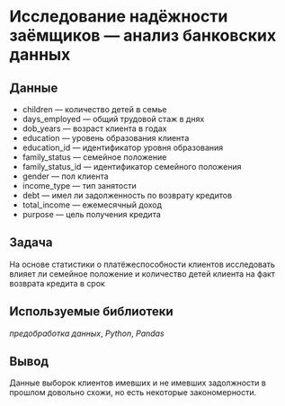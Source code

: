 # Исследование надёжности заёмщиков — анализ банковских данных

## Данные

- children — количество детей в семье
- days_employed — общий трудовой стаж в днях
- dob_years — возраст клиента в годах
- education — уровень образования клиента
- education_id — идентификатор уровня образования
- family_status — семейное положение
- family_status_id — идентификатор семейного положения
- gender — пол клиента
- income_type — тип занятости
- debt — имел ли задолженность по возврату кредитов
- total_income — ежемесячный доход
- purpose — цель получения кредита

## Задача

На основе статистики о платёжеспособности клиентов исследовать влияет ли семейное положение и количество детей клиента на факт возврата кредита в срок


## Используемые библиотеки

*предобработка данных*, *Python*, *Pandas*

## Вывод

Данные выборок клиентов имевших и не имевших задолжности в прошлом довольно схожи, но есть некоторые закономерности.